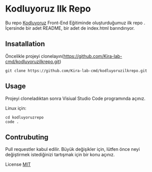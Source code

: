 # Kodluyoruz Ilk Repo
Bu repo [Kodluyoruz](https://www.kodluyoruz.org) Front-End Eğitiminde oluşturduğumuz ilk repo . İçersinde bir adet README, bir adet de index.html barındırıyor. 



## Insatallation
Öncelikle projeyi clonelayın(https://github.com/Kira-lab-cmd/kodluyoruzilkrepo.git) 

```
git clone https://github.com/Kira-lab-cmd/kodluyoruzilkrepo.git
```

## Usage
Projeyi cloneladıktan sonra Visiual Studio Code programında açınız.

Linux için: 
```
cd kodluyoruzrepo
code .
```

## Contrubuting 
Pull requestler kabul edilir. Büyük değişikler için, lütfen önce neyi değiştirmek istediğinizi 
tartışmak için bir konu açınız.

License
[MIT](https://choosealicense.com/licenses/mit/)
